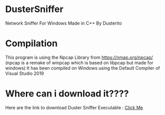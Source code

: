 # DusterSniffer
Network Sniffer For Windows Made in C++ By Dusterito


# Compilation
This program is using the Npcap Library from https://nmap.org/npcap/ (npcap is a remake of winpcap which is based on libpcap but made for windows)
It has been compiled on Windows using the Default Compiler of Visual Studio 2019 

# Where can i download it????
Here are the link to download Duster Sniffer Executable : <a href="https://www.mediafire.com/file/fubsa9yj04ulbqa/DusterSniffer.zip/file">Click Me</a>
